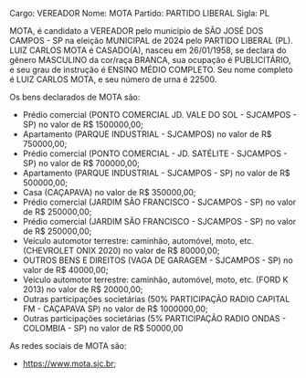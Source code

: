 Cargo: VEREADOR
Nome: MOTA
Partido: PARTIDO LIBERAL
Sigla: PL

MOTA, é candidato a VEREADOR pelo município de SÃO JOSÉ DOS CAMPOS - SP na eleição MUNICIPAL de 2024 pelo PARTIDO LIBERAL (PL).
LUIZ CARLOS MOTA é CASADO(A), nasceu em 26/01/1958, se declara do gênero MASCULINO da cor/raça BRANCA, sua ocupação é PUBLICITÁRIO, e seu grau de instrução é ENSINO MÉDIO COMPLETO.
Seu nome completo é LUIZ CARLOS MOTA, e seu número de urna é 22500.

Os bens declarados de MOTA são: 
- Prédio comercial (PONTO COMERCIAL JD. VALE DO SOL - SJCAMPOS - SP) no valor de R$ 1500000,00;
- Apartamento (PARQUE INDUSTRIAL - SJCAMPOS) no valor de R$ 750000,00;
- Prédio comercial (PONTO COMERCIAL - JD. SATÉLITE - SJCAMPOS - SP) no valor de R$ 700000,00;
- Apartamento (PARQUE INDUSTRIAL - SJCAMPOS - SP) no valor de R$ 500000,00;
- Casa (CAÇAPAVA) no valor de R$ 350000,00;
- Prédio comercial (JARDIM SÃO FRANCISCO - SJCAMPOS - SP) no valor de R$ 250000,00;
- Prédio comercial (JARDIM SÃO FRANCISCO - SJCAMPOS - SP) no valor de R$ 250000,00;
- Veículo automotor terrestre: caminhão, automóvel, moto, etc. (CHEVROLET ONIX 2020) no valor de R$ 80000,00;
- OUTROS BENS E DIREITOS (VAGA DE GARAGEM - SJCAMPOS - SP) no valor de R$ 40000,00;
- Veículo automotor terrestre: caminhão, automóvel, moto, etc. (FORD K 2013) no valor de R$ 20000,00;
- Outras participações societárias (50% PARTICIPAÇÃO RADIO CAPITAL FM - CAÇAPAVA SP) no valor de R$ 1000000,00;
- Outras participações societárias (5% PARTICIPAÇÃO RADIO ONDAS - COLOMBIA - SP) no valor de R$ 50000,00

As redes sociais de MOTA são:
- https://www.mota.sjc.br;